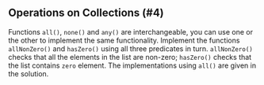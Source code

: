 ## Operations on Collections (#4)

Functions `all()`, `none()` and `any()` are interchangeable, you can use one or
the other to implement the same functionality. Implement the functions
`allNonZero()` and `hasZero()` using all three predicates in turn.
`allNonZero()` checks that all the elements in the list are non-zero;
`hasZero()` checks that the list contains `zero` element. The implementations
using `all()` are given in the solution.